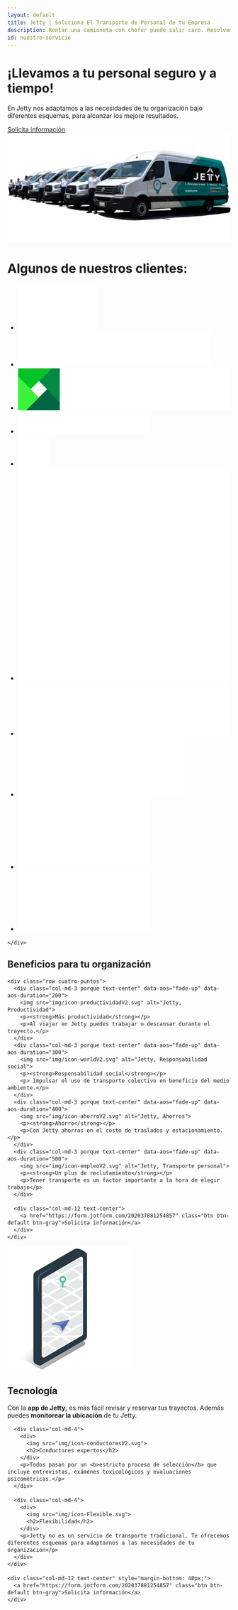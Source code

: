 ```yaml
---
layout: default
title: Jetty | Soluciona El Transporte de Personal de tu Empresa
description: Rentar una camioneta con chofer puede salir caro. Resolvemos tu transporte empresarial. Sin plazo forzoso ni presupuesto mínimo.
id: nuestro-servicio
---
```


<div class="container-fluid gradient">

  <div class="organizaciones">
    <div class="container">
      <div class="row">
        <div class="col-md-6" data-aos="fade-left" data-aos-easing="ease-out-sine" data-aos-duration="500">
          <h1>¡Llevamos a tu personal seguro y a tiempo!</h1>
          <p class="lead">En Jetty nos adaptamos a las necesidades de tu organización bajo diferentes esquemas, para alcanzar los mejore resultados.</p>
          <a href="https://form.jotform.com/202037881254857" class="btn btn-default btn-gray">Solicita información</a>
          <!-- <button type="button" class="btn btn-default btn-gray" data-toggle="modal" data-target="#ModalOrganizaciones">
            Solicita información
          </button> -->
        </div>
        <div class="col-md-6 text-right">
          <img src="img/choferes.png" alt="Jetty, Nuestros vehículos" data-aos="fade" data-aos-easing="ease-out-sine">
        </div>
      </div>
    </div>
  </div>

  <div class="container">
    <div class="row">
      <div class="col-md-12 text-center">
        <h1>Algunos de nuestros clientes:</h1>
        <ul class="clientes">
          <li>
            <a href="http://www.alhel.com/" target="_blank">
              <img src="imgs-prensa/alhel.png">
            </a>
          </li>
          <li>
            <a href="https://www.continentaltire.mx/car" target="_blank">
              <img src="imgs-prensa/continental.svg">
            </a>
          </li>
          <li>
            <a href="https://www.lexmark.com/es_mx.html" target="_blank">
              <img src="imgs-prensa/lexmark.svg">
            </a>
          </li>
          <li>
            <a href="https://www.globant.com/" target="_blank">
              <img src="imgs-prensa/globant.svg">
            </a>
          </li>
          <li>
            <a href="http://www.piplatam.com/" target="_blank">
              <img src="imgs-prensa/PiP-white.png" alt="Jetty PiP Latam" width="70">
            </a>
          </li>
          <li>
            <a href="https://www.mheducation.com.mx" target="_blank">
              <img src="imgs-prensa/MHE-Logo.png">
            </a>
          </li>
          <li>
            <a href="https://www.verifone.com/es/mx" target="_blank">
              <img src="imgs-prensa/verifone.png">
            </a>
          </li>
          <li>
            <a href="https://hutchisonportstng.com" target="_blank">
              <img src="imgs-prensa/TNG-logotipo.png">
            </a>
          </li>
          <li>
            <a href="#" target="_blank">
              <img src="imgs-prensa/inlod.png">
            </a>
          </li>
          <li>
            <a href="#" target="_blank">
              <img src="imgs-prensa/sms.png">
            </a>
          </li>
        </ul>
      </div>

    </div>
  </div>

  <div class="container porque-content">
    <div class="row">
      <div class="col-md-12 text-center porque-title" data-aos="fade-up">
        <h2>Beneficios para tu organización</h2>
      </div>
    </div>

    <div class="row cuatro-puntos">
      <div class="col-md-3 porque text-center" data-aos="fade-up" data-aos-duration="200">
        <img src="img/icon-productividadV2.svg" alt="Jetty, Productividad">
        <p><strong>Más productividad</strong></p>
        <p>Al viajar en Jetty puedes trabajar o descansar durante el trayecto.</p>
      </div>
      <div class="col-md-3 porque text-center" data-aos="fade-up" data-aos-duration="300">
        <img src="img/icon-worldV2.svg" alt="Jetty, Responsabilidad social">
        <p><strong>Responsabilidad social</strong></p>
        <p> Impulsar el uso de transporte colectivo en beneficio del medio ambiente.</p>
      </div>
      <div class="col-md-3 porque text-center" data-aos="fade-up" data-aos-duration="400">
        <img src="img/icon-ahorroV2.svg" alt="Jetty, Ahorros">
        <p><strong>Ahorro</strong></p>
        <p>Con Jetty ahorras en el costo de traslados y estacionamiento.</p>
      </div>
      <div class="col-md-3 porque text-center" data-aos="fade-up" data-aos-duration="500">
        <img src="img/icon-empleoV2.svg" alt="Jetty, Transporte personal">
        <p><strong>Un plus de reclutamiento</strong></p>
        <p>Tener transporte es un factor importante a la hora de elegir trabajo</p>
      </div>

      <div class="col-md-12 text-center">
        <a href="https://form.jotform.com/202037881254857" class="btn btn-default btn-gray">Solicita información</a>
      </div>
    </div>
  </div>

  <div class="container valor">
    <div class="row">
      <div class="col-md-4">
        <div>
          <img src="img/icon-tecnologiaV2.svg" alt="Jetty, Tecnología">
          <h2>Tecnología</h2>
        </div>
        <p>Con la <b>app de Jetty,</b> es más fácil revisar y reservar tus trayectos. Además puedes <b>monitorear la ubicación</b> de tu Jetty.</p>
      </div>

      <div class="col-md-4">
        <div>
          <img src="img/icon-conductoresV2.svg">
          <h2>Conductores expertos</h2>
        </div>
        <p>Todos pasan por un <b>estricto proceso de selección</b> que incluye entrevistas, exámenes toxicológicos y evaluaciones psicométricas.</p>
      </div>

      <div class="col-md-4">
        <div>
          <img src="img/icon-Flexible.svg">
          <h2>Flexibilidad</h2>
        </div>
        <p>Jetty no es un servicio de transporte tradicional. Te ofrecemos diferentes esquemas para adaptarnos a las necesidades de tu organización</p>
      </div>
    </div>

    <div class="col-md-12 text-center" style="margin-bottom: 40px;">
      <a href="https://form.jotform.com/202037881254857" class="btn btn-default btn-gray">Solicita información</a>
    </div>

  </div>

</div>


<!-- Modal Organizaciones -->
<!-- <div class="modal fade" id="ModalOrganizaciones" tabindex="-1" role="dialog" aria-labelledby="myModalLabel">
  <div class="modal-dialog" role="document">
    <div class="modal-content">
      <div class="modal-header">
        <button type="button" class="close" data-dismiss="modal" aria-label="Close">
          <span aria-hidden="true">&times;</span>
        </button>
      </div>

    <div class="_form_5"></div>

    <script src="https://jetty.activehosted.com/f/embed.php?id=5" type="text/javascript" charset="utf-8"></script>

    </div>
  </div>
</div> -->
